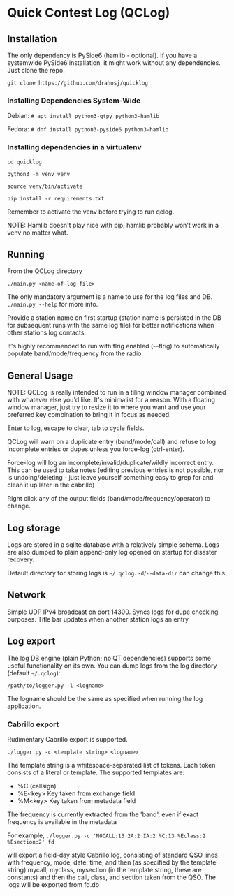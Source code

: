 # Quick Contest Log (QCLog)

## Installation
The only dependency is PySide6 (hamlib - optional). 
If you have a systemwide PySide6 installation,
it might work without any dependencies. Just clone the repo.

`git clone https://github.com/drahosj/quicklog`

### Installing Dependencies System-Wide

Debian: `# apt install python3-qtpy python3-hamlib`

Fedora: `# dnf install python3-pyside6 python3-hamlib`

### Installing dependencies in a virtualenv

`cd quicklog`

`python3 -m venv venv`

`source venv/bin/activate`

`pip install -r requirements.txt`

Remember to activate the venv before trying to run qclog.

NOTE: Hamlib doesn't play nice with pip, hamlib probably won't work
in a venv no matter what.

## Running
From the QCLog directory

`./main.py <name-of-log-file>`

The only mandatory argument is a name to use for the log files and DB.
`./main.py --help` for more info.

Provide a station name on first startup (station name is persisted in
the DB for subsequent runs with the same log file) for better notifications
when other stations log contacts.

It's highly recommended to run with flrig enabled (--flrig) to automatically
populate band/mode/frequency from the radio.

## General Usage
NOTE: QCLog is really intended to run in a tiling window manager combined with
whatever else you'd like. It's minimalist for a reason. With a floating
window manager, just try to resize it to where you want and use
your preferred key combination to bring it in focus as needed.

Enter to log, escape to clear, tab to cycle fields.

QCLog will warn on a duplicate entry (band/mode/call) and refuse to log
incomplete entries or dupes unless you force-log (ctrl-enter).

Force-log will log an incomplete/invalid/duplicate/wildly incorrect entry. This
can be used to take notes (editing previous entries is not possible, nor is
undoing/deleting - just leave yourself something easy to grep for and
clean it up later in the cabrillo)

Right click any of the output fields (band/mode/frequency/operator) to change.

## Log storage
Logs are stored in a sqlite database with a relatively simple schema. Logs are
also dumped to plain append-only log opened on startup for disaster recovery.

Default directory for storing logs is `~/.qclog`. `-d`/`--data-dir` can change this.

## Network
Simple UDP IPv4 broadcast on port 14300. Syncs logs for dupe checking purposes.
Title bar updates when another station logs an entry

## Log export
The log DB engine (plain Python; no QT dependencies) supports some
useful functionality on its own. You can dump logs from the log directory 
(default `~/.qclog`):

`/path/to/logger.py -l <logname>`

The logname should be the same as specified when running the log application.

### Cabrillo export
Rudimentary Cabrillo export is supported.

`./logger.py -c <template string> <logname>`

The template string is a whitespace-separated list of tokens. Each
token consists of a literal or template. The supported templates are:

- %C (callsign)
- %E\<key\> Key taken from exchange field
- %M\<key\> Key taken from metadata field

The frequency is currently extracted from the 'band', even if exact frequency is
available in the metadata

For example, 
`./logger.py -c 'N0CALL:13 2A:2 IA:2 %C:13 %Eclass:2 %Esection:2' fd`

will export a field-day style Cabrillo log, consisting of standard QSO lines
with frequency, mode, date, time, and then (as specified by the template string)
mycall, myclass, mysection (in the template string, these are constants) and
then the call, class, and section taken from the QSO. The logs will be exported
from fd.db

